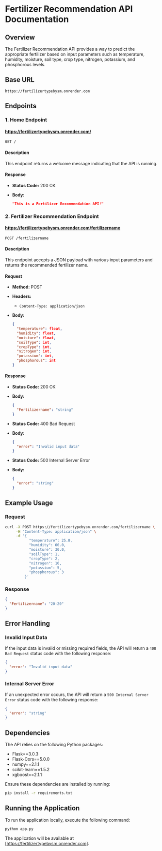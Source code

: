 # Fertilizer Recommendation API Documentation

## Overview

The Fertilizer Recommendation API provides a way to predict the appropriate fertilizer based on input parameters such as temperature, humidity, moisture, soil type, crop type, nitrogen, potassium, and phosphorous levels.

## Base URL

```
https://fertilizertypebysm.onrender.com
```

## Endpoints

### 1. Home Endpoint

#### https://fertilizertypebysm.onrender.com/

```
GET /
```

#### Description

This endpoint returns a welcome message indicating that the API is running.

#### Response

- **Status Code:** 200 OK
- **Body:**

  ```json
  "This is a Fertilizer Recommendation API!"
  ```

### 2. Fertilizer Recommendation Endpoint

#### https://fertilizertypebysm.onrender.com/fertilizername

```
POST /fertilizername
```

#### Description

This endpoint accepts a JSON payload with various input parameters and returns the recommended fertilizer name.

#### Request

- **Method:** POST
- **Headers:**
  - `Content-Type: application/json`
- **Body:**

  ```json
  {
    "temperature": float,
    "humidity": float,
    "moisture": float,
    "soilType": int,
    "cropType": int,
    "nitrogen": int,
    "potassium": int,
    "phosphorous": int
  }
  ```

#### Response

- **Status Code:** 200 OK
- **Body:**

  ```json
  {
    "Fertilizername": "string"
  }
  ```

- **Status Code:** 400 Bad Request
- **Body:**

  ```json
  {
    "error": "Invalid input data"
  }
  ```

- **Status Code:** 500 Internal Server Error
- **Body:**

  ```json
  {
    "error": "string"
  }
  ```

## Example Usage

### Request

```sh
curl -X POST https://fertilizertypebysm.onrender.com/fertilizername \
     -H "Content-Type: application/json" \
     -d '{
           "temperature": 25.0,
           "humidity": 60.0,
           "moisture": 30.0,
           "soilType": 1,
           "cropType": 2,
           "nitrogen": 10,
           "potassium": 5,
           "phosphorous": 3
         }'
```

### Response

```json
{
  "Fertilizername": "20-20"
}
```

## Error Handling

### Invalid Input Data

If the input data is invalid or missing required fields, the API will return a `400 Bad Request` status code with the following response:

```json
{
  "error": "Invalid input data"
}
```

### Internal Server Error

If an unexpected error occurs, the API will return a `500 Internal Server Error` status code with the following response:

```json
{
  "error": "string"
}
```

## Dependencies

The API relies on the following Python packages:

- Flask==3.0.3
- Flask-Cors==5.0.0
- numpy==2.1.1
- scikit-learn==1.5.2
- xgboost==2.1.1

Ensure these dependencies are installed by running:

```sh
pip install -r requirements.txt
```

## Running the Application

To run the application locally, execute the following command:

```sh
python app.py
```

The application will be available at [https://fertilizertypebysm.onrender.com].

